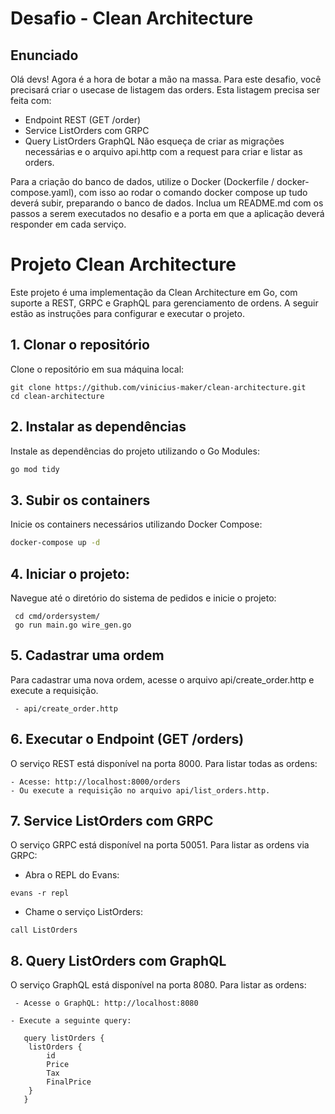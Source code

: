 # Desafio - Clean Architecture

## Enunciado

Olá devs!
Agora é a hora de botar a mão na massa. Para este desafio, você precisará criar o usecase de listagem das orders.
Esta listagem precisa ser feita com:
- Endpoint REST (GET /order)
- Service ListOrders com GRPC
- Query ListOrders GraphQL
  Não esqueça de criar as migrações necessárias e o arquivo api.http com a request para criar e listar as orders.

Para a criação do banco de dados, utilize o Docker (Dockerfile / docker-compose.yaml), com isso ao rodar o comando docker compose up tudo deverá subir, preparando o banco de dados.
Inclua um README.md com os passos a serem executados no desafio e a porta em que a aplicação deverá responder em cada serviço.

# Projeto Clean Architecture
Este projeto é uma implementação da Clean Architecture em Go, com suporte a REST, GRPC e GraphQL para gerenciamento de ordens. A seguir estão as instruções para configurar e executar o projeto.

## 1. Clonar o repositório

Clone o repositório em sua máquina local:

   ```
   git clone https://github.com/vinicius-maker/clean-architecture.git
   cd clean-architecture
   ```
## 2. Instalar as dependências

Instale as dependências do projeto utilizando o Go Modules:
   
   ```bash
   go mod tidy
   ```

## 3. Subir os containers

Inicie os containers necessários utilizando Docker Compose:
   
   ```bash
   docker-compose up -d
   ```

## 4. **Iniciar o projeto:**

Navegue até o diretório do sistema de pedidos e inicie o projeto:

   ```
    cd cmd/ordersystem/
    go run main.go wire_gen.go
   ```

## 5. Cadastrar uma ordem

Para cadastrar uma nova ordem, acesse o arquivo api/create_order.http e execute a requisição.
   
   ```
    - api/create_order.http
   ```

## 6. Executar o Endpoint (GET /orders)

O serviço REST está disponível na porta 8000. Para listar todas as ordens:

    - Acesse: http://localhost:8000/orders
    - Ou execute a requisição no arquivo api/list_orders.http.

## 7. Service ListOrders com GRPC

O serviço GRPC está disponível na porta 50051. Para listar as ordens via GRPC:

   - Abra o REPL do Evans:
      
   ```
   evans -r repl
   ```

   - Chame o serviço ListOrders:
   
   ```
   call ListOrders
   ```

## 8. Query ListOrders com GraphQL

O serviço GraphQL está disponível na porta 8080. Para listar as ordens:
   
   ```
    - Acesse o GraphQL: http://localhost:8080
   ```

   ```
   - Execute a seguinte query:
   
      query listOrders {
       listOrders {
           id
           Price
           Tax
           FinalPrice
       }
      }  
   ```